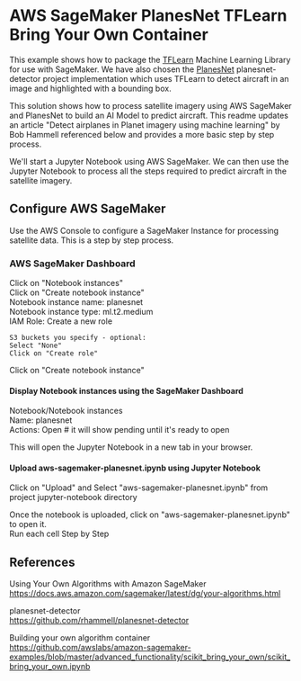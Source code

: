 # AWS SageMaker PlanesNet TFLearn Bring Your Own Container

This example shows how to package the [TFLearn][tfl] Machine Learning Library for use with SageMaker. We have also chosen the [PlanesNet][planesnet] planesnet-detector project implementation which uses TFLearn to detect aircraft in an image and highlighted with a bounding box.


This solution shows how to process satellite imagery using AWS SageMaker and PlanesNet to build an AI Model to predict aircraft. This readme updates an article "Detect airplanes in Planet imagery using machine learning" by Bob Hammell referenced below and provides a more basic step by step process.

We'll start a Jupyter Notebook using AWS SageMaker.  We can then use the Jupyter Notebook to process all the steps required to predict aircraft in the satellite imagery.

## Configure AWS SageMaker
Use the AWS Console to configure a SageMaker Instance for processing satellite data.  This is a step by step process.

### AWS SageMaker Dashboard
Click on "Notebook instances"  
Click on "Create notebook instance"  
Notebook instance name: planesnet  
Notebook instance type: ml.t2.medium   
IAM Role: Create a new role  
```
S3 buckets you specify - optional:
Select "None"
Click on "Create role"
```
Click on "Create notebook instance"

#### Display Notebook instances using the SageMaker Dashboard
Notebook/Notebook instances  
Name: planesnet  
Actions: Open  # it will show pending until it's ready to open

This will open the Jupyter Notebook in a new tab in your browser.

#### Upload aws-sagemaker-planesnet.ipynb using Jupyter Notebook
Click on "Upload" and Select "aws-sagemaker-planesnet.ipynb" from project jupyter-notebook directory 

Once the notebook is uploaded, click on "aws-sagemaker-planesnet.ipynb" to open it.  
Run each cell Step by Step

## References

Using Your Own Algorithms with Amazon SageMaker  
https://docs.aws.amazon.com/sagemaker/latest/dg/your-algorithms.html

planesnet-detector  
https://github.com/rhammell/planesnet-detector

Building your own algorithm container  
https://github.com/awslabs/amazon-sagemaker-examples/blob/master/advanced_functionality/scikit_bring_your_own/scikit_bring_your_own.ipynb

[tfl]: http://tflearn.org/
[planesnet]: https://github.com/rhammell/planesnet-detector
